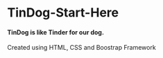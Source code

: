 # TinDog-Start-Here

#### TinDog is like Tinder for our dog.

Created using HTML, CSS and Boostrap Framework
